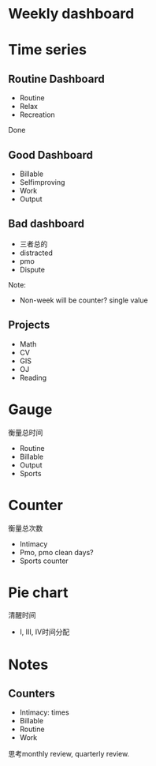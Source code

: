 
# Weekly dashboard

# Time series

## Routine Dashboard

*  Routine
*  Relax
*  Recreation

Done

## Good Dashboard

*  Billable
*  Selfimproving
*  Work
*  Output

## Bad dashboard

*  三者总的
*  distracted
*  pmo
*  Dispute

Note:

*  Non-week will be counter? single value

## Projects

*  Math
*  CV
*  GIS
*  OJ
*  Reading

# Gauge

衡量总时间
*  Routine
*  Billable
*  Output
*  Sports

# Counter

衡量总次数
*  Intimacy
*  Pmo, pmo clean days?
*  Sports counter


# Pie chart

清醒时间
*  I,  III, IV时间分配

# Notes


## Counters

*  Intimacy: times
*  Billable
*  Routine
*  Work

思考monthly review, quarterly review.